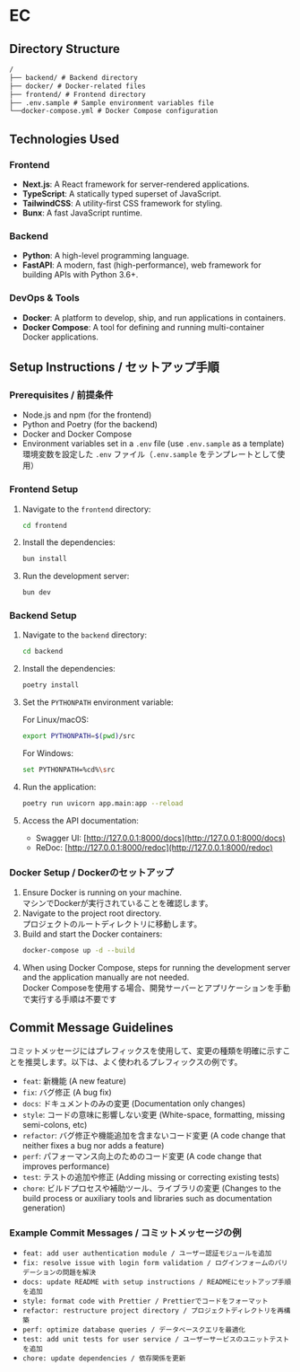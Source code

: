 # EC

[//]: # (Meal Shakerは、地域または現在地から一定範囲内の飲食店をランダムに表示するウェブアプリケーションです。このプロジェクトはフロントエンドとバックエンドの二つの部分に分かれています。)

[//]: # (![Meal Shaker Logo]&#40;path/to/logo.png&#41;)

## Directory Structure

```markdown
/
├── backend/ # Backend directory
├── docker/ # Docker-related files
├── frontend/ # Frontend directory
├── .env.sample # Sample environment variables file
└──docker-compose.yml # Docker Compose configuration
```
## Technologies Used 

### Frontend

- **Next.js**: A React framework for server-rendered applications.
- **TypeScript**: A statically typed superset of JavaScript.
- **TailwindCSS**: A utility-first CSS framework for styling.
- **Bunx**: A fast JavaScript runtime.

### Backend 

- **Python**: A high-level programming language.
- **FastAPI**: A modern, fast (high-performance), web framework for building APIs with Python 3.6+.

### DevOps & Tools

- **Docker**: A platform to develop, ship, and run applications in containers.
- **Docker Compose**: A tool for defining and running multi-container Docker applications.

## Setup Instructions / セットアップ手順

### Prerequisites / 前提条件

- Node.js and npm (for the frontend)
- Python and Poetry (for the backend)
- Docker and Docker Compose
- Environment variables set in a `.env` file (use `.env.sample` as a template)  
  環境変数を設定した `.env` ファイル（`.env.sample` をテンプレートとして使用）

### Frontend Setup

1. Navigate to the `frontend` directory:
    ```sh
    cd frontend
    ```
2. Install the dependencies:
    ```sh
    bun install
    ```

3. Run the development server:

    ```sh
    bun dev
    ```

### Backend Setup

1. Navigate to the `backend` directory:
    ```sh
    cd backend
    ```
2. Install the dependencies:
    ```sh
    poetry install
    ```
3. Set the `PYTHONPATH` environment variable:

   For Linux/macOS:
    ```sh
    export PYTHONPATH=$(pwd)/src
    ```

   For Windows:
    ```sh
    set PYTHONPATH=%cd%\src
    ```
4. Run the application:
    ```sh
    poetry run uvicorn app.main:app --reload
    ```
5. Access the API documentation:
   - Swagger UI: [http://127.0.0.1:8000/docs](http://127.0.0.1:8000/docs)
   - ReDoc: [http://127.0.0.1:8000/redoc](http://127.0.0.1:8000/redoc)

### Docker Setup / Dockerのセットアップ

1. Ensure Docker is running on your machine.  
   マシンでDockerが実行されていることを確認します。
2. Navigate to the project root directory.  
   プロジェクトのルートディレクトリに移動します。
3. Build and start the Docker containers:
    ```sh
    docker-compose up -d --build
    ```
4. When using Docker Compose, steps for running the development server and the application manually are not needed.  
   Docker Composeを使用する場合、開発サーバーとアプリケーションを手動で実行する手順は不要です


## Commit Message Guidelines

コミットメッセージにはプレフィックスを使用して、変更の種類を明確に示すことを推奨します。以下は、よく使われるプレフィックスの例です。

- `feat`: 新機能 (A new feature)
- `fix`: バグ修正 (A bug fix)
- `docs`: ドキュメントのみの変更 (Documentation only changes)
- `style`: コードの意味に影響しない変更 (White-space, formatting, missing semi-colons, etc)
- `refactor`: バグ修正や機能追加を含まないコード変更 (A code change that neither fixes a bug nor adds a feature)
- `perf`: パフォーマンス向上のためのコード変更 (A code change that improves performance)
- `test`: テストの追加や修正 (Adding missing or correcting existing tests)
- `chore`: ビルドプロセスや補助ツール、ライブラリの変更 (Changes to the build process or auxiliary tools and libraries such as documentation generation)

### Example Commit Messages / コミットメッセージの例

- `feat: add user authentication module / ユーザー認証モジュールを追加`
- `fix: resolve issue with login form validation / ログインフォームのバリデーションの問題を解決`
- `docs: update README with setup instructions / READMEにセットアップ手順を追加`
- `style: format code with Prettier / Prettierでコードをフォーマット`
- `refactor: restructure project directory / プロジェクトディレクトリを再構築`
- `perf: optimize database queries / データベースクエリを最適化`
- `test: add unit tests for user service / ユーザーサービスのユニットテストを追加`
- `chore: update dependencies / 依存関係を更新`
